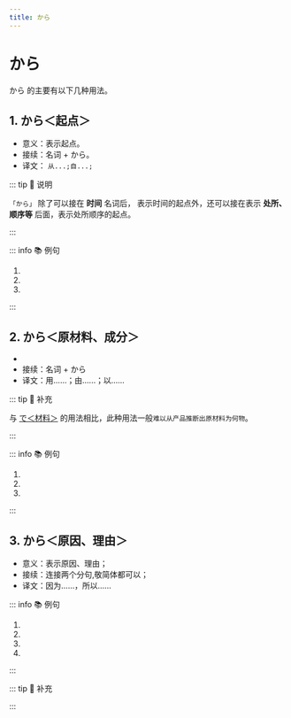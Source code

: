 ```yaml
---
title: から
---
```


# から

から 的主要有以下几种用法。

## 1. から＜起点＞

* 意义：表示起点。
* 接续：名词 + から。
* 译文： `从...;自...;`

::: tip :bookmark: 说明

`「から」` 除了可以接在 **时间** 名词后， 表示时间的起点外，还可以接在表示 **处所、顺序等** 后面，表示处所顺序的起点。

:::

::: info :books: 例句

1. <grammer-content id='1-3-2-0' sentence="1[時間目/じかんめ]は[何時/なんじ]**から**ですか。" trans='第一节课什么时候开始？' />
2. <grammer-content id='1-3-2-1' sentence="[朝/あさ]８[時/じ]**から**です。" trans='早上八点开始。' />
3. <grammer-content id='1-3-2-2' sentence="[夕方/ゆうがた]７[時/じ]**から**[選択/せんたく][科目/かもく]の[授業/じゅぎょう]です。" trans='傍晚7点开始上选修课。' />

:::

## 2. から＜原材料、成分＞

* <grammer-content sentence="意义：表示事物的**生产材料或构成成份**；" />
* 接续：名词 + から
* 译文：用......；由......；以......

::: tip :bookmark: 补充

与 [で＜材料＞](../../auxiliary/te.md#_5-で-材料) 的用法相比，此种用法一般`难以从产品推断出原材料为何物`。

:::

::: info :books: 例句

1. <grammer-content id='1-3-2-3' sentence="[鹿/しか]の[角/つの]や[蛇/へび]の[皮/かわ]**から**[栄養剤/えいようざい]を[作/つく]ります。" trans="用鹿角和蛇皮制作营养剂。" />
2. <grammer-content id='1-3-2-4' sentence="[醤油/しょうゆ]は[大豆/だいず]**から**[作/つく]ります。" trans="酱油是用大豆做的。" />
3. <grammer-content id='1-3-2-5' sentence="[牛乳/ぎゅうにゅう]**から**チーズを[作/つく]ります。" trans="用牛奶做奶酪。" />

:::

## 3. から＜原因、理由＞

* 意义：表示原因、理由；
* 接续：连接两个分句,敬简体都可以；
* 译文：因为......，所以......

::: info :books: 例句

1. <grammer-content id='1-3-2-6' sentence="ルールです**から**、しかたがありませんよ。" trans="因为是规则，所以没办法。" />
2. <grammer-content id='1-3-2-7' sentence="[暑/あつ]い**から**、[窓/まど]を[開/あ]けてください。" trans="太热了，请开下窗户。" />
3. <grammer-content id='1-3-2-8' sentence="もう[遅/お]そい**から**、[寝/ね]ましょう。" trans="已经很晚了，睡觉吧。" />
4. <grammer-content id='1-3-2-9' sentence="[日本人/にほんじん]の[友達/ともだち]が[来/く]る**から**、明日あした北京ぺきん[空港/くうこう]へ[行/い]きます。" trans="因为日本朋友要来，所以明天要去北京机场。" />

:::

::: tip :bookmark: 补充

<grammer-content sentence="**口语中**，有时会省略后句，以「～から」结句。" />

<div class="bunpou-block">

  <grammer-content id='1-3-2-10' sentence="もう[大丈夫/だいじょうぶ]だ**から**（[心配/しんぱい]しないでください）。" trans="已经没事了（不用担心）。" />

</div>

:::
